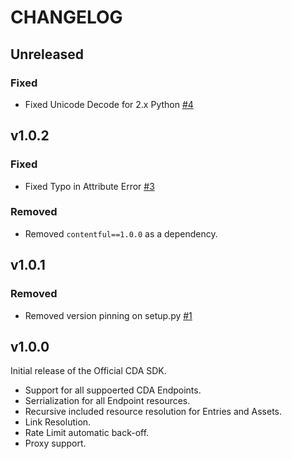 # CHANGELOG

## Unreleased
### Fixed
* Fixed Unicode Decode for 2.x Python [#4](https://github.com/contentful/contentful.py/issues/4)

## v1.0.2
### Fixed
* Fixed Typo in Attribute Error [#3](https://github.com/contentful/contentful.py/issues/3)

### Removed
* Removed `contentful==1.0.0` as a dependency.


## v1.0.1
### Removed
* Removed version pinning on setup.py [#1](https://github.com/contentful/contentful.py/issues/1)

## v1.0.0

Initial release of the Official CDA SDK.

* Support for all suppoerted CDA Endpoints.
* Serrialization for all Endpoint resources.
* Recursive included resource resolution for Entries and Assets.
* Link Resolution.
* Rate Limit automatic back-off.
* Proxy support.
